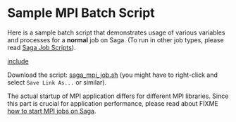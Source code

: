 # Sample MPI Batch Script

Here is a sample batch script that demonstrates usage of various
variables and processes for a **normal** job on Saga.  (To run in
other job types, please read [Saga Job Scripts](saga_job_scripts.md)).


[include](files/saga_mpi_job.sh)

Download the script: <a href="files/saga_mpi_job.sh"
download>saga_mpi_job.sh</a> (you might have to right-click and select
`Save Link As...` or similar).

The actual startup of MPI application differs for different MPI
libraries.  Since this part is crucial for application performance,
please read about FIXME [how to start MPI jobs on Saga](mpi_jobs.md).
